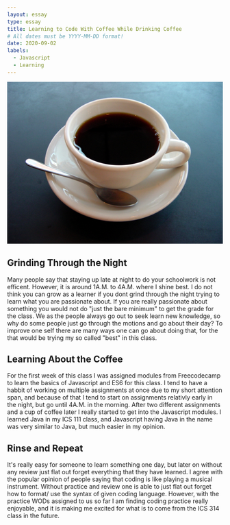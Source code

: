 ```yaml
---
layout: essay
type: essay
title: Learning to Code With Coffee While Drinking Coffee
# All dates must be YYYY-MM-DD format!
date: 2020-09-02
labels:
  - Javascript
  - Learning
---
```

<img class="ui medium top left square image" src="../images/javacup.jpg">

## Grinding Through the Night

  Many people say that staying up late at night to do your schoolwork is not efficent. However, it is around 1A.M. to 4A.M. where I shine best. I do not think you can grow as a learner if you dont grind through the night trying to learn what you are passionate about. If you are really passionate about something you would not do "just the bare minimum" to get the grade for the class. We as the people always go out to seek learn new knowledge, so why do some people just go through the motions and go about their day? To improve one self there are many ways one can go about doing that, for the that would be trying my so called "best" in this class.


## Learning About the Coffee

  For the first week of this class I was assigned modules from Freecodecamp to learn the basics of Javascript and ES6 for this class. I tend to have a habbit of working on multiple assignments at once due to my short attention span, and because of that I tend to start on assignments relativly early in the night, but go until 4A.M. in the morning. After two different assignments and a cup of coffee later I really started to get into the Javascript modules. I learned Java in my ICS 111 class, and Javascript having Java in the name was very similar to Java, but much easier in my opinion. 
  
  
## Rinse and Repeat
 
  It's really easy for someone to learn something one day, but later on without any review just flat out forget everything that they have learned. I agree with the popular opinion of people saying that coding is like playing a musical instrument. Without practice and review one is able to just flat out forget how to format/ use the syntax of given coding language. However, with the practice WODs assigned to us so far I am finding coding practice really enjoyable, and it is making me excited for what is to come from the ICS 314 class in the future.
